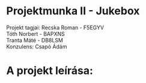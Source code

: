# Projektmunka II - Jukebox
Projekt tagjai:
Recska Roman - F5EGYV  
Tóth Norbert - BAPXNS  
Tranta Máté  - DB8LSM  
Konzulens:      Csapó Ádám  

# A projekt leírása:
